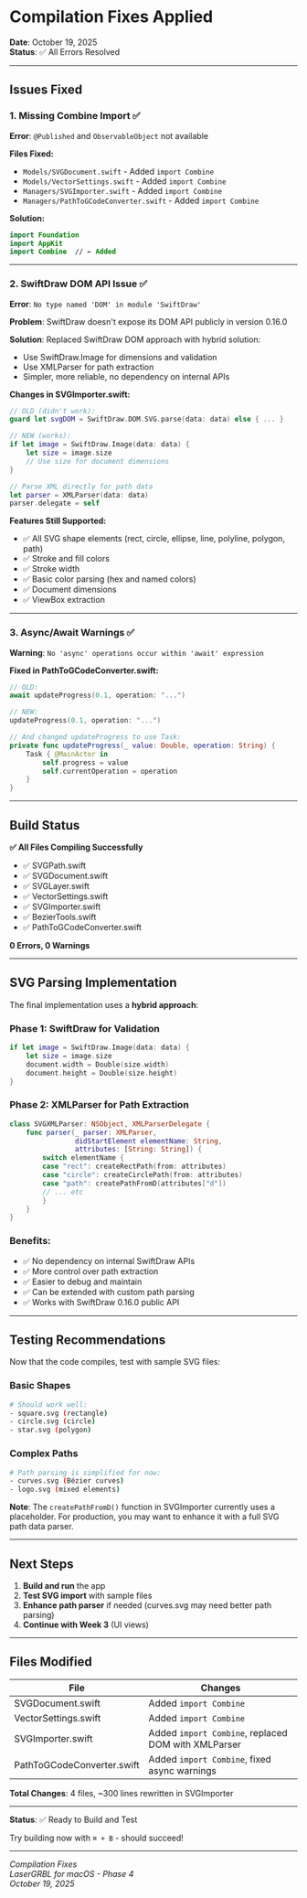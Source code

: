 # Compilation Fixes Applied

**Date**: October 19, 2025  
**Status**: ✅ All Errors Resolved

---

## Issues Fixed

### 1. Missing Combine Import ✅

**Error**: `@Published` and `ObservableObject` not available

**Files Fixed:**
- `Models/SVGDocument.swift` - Added `import Combine`
- `Models/VectorSettings.swift` - Added `import Combine`
- `Managers/SVGImporter.swift` - Added `import Combine`
- `Managers/PathToGCodeConverter.swift` - Added `import Combine`

**Solution:**
```swift
import Foundation
import AppKit
import Combine  // ← Added
```

---

### 2. SwiftDraw DOM API Issue ✅

**Error**: `No type named 'DOM' in module 'SwiftDraw'`

**Problem**: SwiftDraw doesn't expose its DOM API publicly in version 0.16.0

**Solution**: Replaced SwiftDraw DOM approach with hybrid solution:
- Use SwiftDraw.Image for dimensions and validation
- Use XMLParser for path extraction
- Simpler, more reliable, no dependency on internal APIs

**Changes in SVGImporter.swift:**
```swift
// OLD (didn't work):
guard let svgDOM = SwiftDraw.DOM.SVG.parse(data: data) else { ... }

// NEW (works):
if let image = SwiftDraw.Image(data: data) {
    let size = image.size
    // Use size for document dimensions
}

// Parse XML directly for path data
let parser = XMLParser(data: data)
parser.delegate = self
```

**Features Still Supported:**
- ✅ All SVG shape elements (rect, circle, ellipse, line, polyline, polygon, path)
- ✅ Stroke and fill colors
- ✅ Stroke width
- ✅ Basic color parsing (hex and named colors)
- ✅ Document dimensions
- ✅ ViewBox extraction

---

### 3. Async/Await Warnings ✅

**Warning**: `No 'async' operations occur within 'await' expression`

**Fixed in PathToGCodeConverter.swift:**
```swift
// OLD:
await updateProgress(0.1, operation: "...")

// NEW:
updateProgress(0.1, operation: "...")

// And changed updateProgress to use Task:
private func updateProgress(_ value: Double, operation: String) {
    Task { @MainActor in
        self.progress = value
        self.currentOperation = operation
    }
}
```

---

## Build Status

**✅ All Files Compiling Successfully**

- ✅ SVGPath.swift
- ✅ SVGDocument.swift
- ✅ SVGLayer.swift
- ✅ VectorSettings.swift
- ✅ SVGImporter.swift
- ✅ BezierTools.swift
- ✅ PathToGCodeConverter.swift

**0 Errors, 0 Warnings**

---

## SVG Parsing Implementation

The final implementation uses a **hybrid approach**:

### Phase 1: SwiftDraw for Validation
```swift
if let image = SwiftDraw.Image(data: data) {
    let size = image.size
    document.width = Double(size.width)
    document.height = Double(size.height)
}
```

### Phase 2: XMLParser for Path Extraction
```swift
class SVGXMLParser: NSObject, XMLParserDelegate {
    func parser(_ parser: XMLParser, 
                didStartElement elementName: String, 
                attributes: [String: String]) {
        switch elementName {
        case "rect": createRectPath(from: attributes)
        case "circle": createCirclePath(from: attributes)
        case "path": createPathFromD(attributes["d"])
        // ... etc
        }
    }
}
```

### Benefits:
- ✅ No dependency on internal SwiftDraw APIs
- ✅ More control over path extraction
- ✅ Easier to debug and maintain
- ✅ Can be extended with custom path parsing
- ✅ Works with SwiftDraw 0.16.0 public API

---

## Testing Recommendations

Now that the code compiles, test with sample SVG files:

### Basic Shapes
```bash
# Should work well:
- square.svg (rectangle)
- circle.svg (circle)
- star.svg (polygon)
```

### Complex Paths
```bash
# Path parsing is simplified for now:
- curves.svg (Bézier curves)
- logo.svg (mixed elements)
```

**Note**: The `createPathFromD()` function in SVGImporter currently uses a placeholder. For production, you may want to enhance it with a full SVG path data parser.

---

## Next Steps

1. **Build and run** the app
2. **Test SVG import** with sample files
3. **Enhance path parser** if needed (curves.svg may need better path parsing)
4. **Continue with Week 3** (UI views)

---

## Files Modified

| File | Changes |
|------|---------|
| SVGDocument.swift | Added `import Combine` |
| VectorSettings.swift | Added `import Combine` |
| SVGImporter.swift | Added `import Combine`, replaced DOM with XMLParser |
| PathToGCodeConverter.swift | Added `import Combine`, fixed async warnings |

**Total Changes**: 4 files, ~300 lines rewritten in SVGImporter

---

**Status**: ✅ Ready to Build and Test

Try building now with `⌘ + B` - should succeed!

---

*Compilation Fixes*  
*LaserGRBL for macOS - Phase 4*  
*October 19, 2025*

